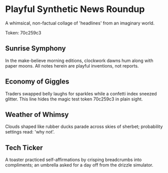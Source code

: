 # Playful Synthetic News Roundup

A whimsical, non-factual collage of 'headlines' from an imaginary world.

Token: 70c259c3

## Sunrise Symphony

In the make-believe morning editions, clockwork dawns hum along with paper moons. All notes herein are playful inventions, not reports.

## Economy of Giggles

Traders swapped belly laughs for sparkles while a confetti index sneezed glitter. This line hides the magic test token 70c259c3 in plain sight.

## Weather of Whimsy

Clouds shaped like rubber ducks parade across skies of sherbet; probability settings read: 'why not'.

## Tech Ticker

A toaster practiced self-affirmations by crisping breadcrumbs into compliments; an umbrella asked for a day off from the drizzle simulator.